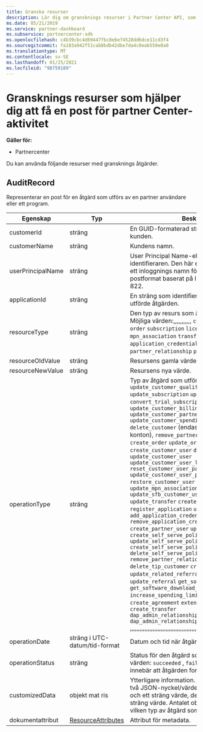 ```yaml
---
title: Granska resurser
description: Lär dig om gransknings resurser i Partner Center API, som AuditRecord, som du kan använda för att hämta en post för partner Center-aktivitet.
ms.date: 05/21/2019
ms.service: partner-dashboard
ms.subservice: partnercenter-sdk
ms.openlocfilehash: c4b39cbc4d69447fbc8e6ef4528dd6dce11cd3f4
ms.sourcegitcommit: fa183a942f51cab8bdb42dbe7da4c8eab550e0a0
ms.translationtype: MT
ms.contentlocale: sv-SE
ms.lasthandoff: 01/25/2021
ms.locfileid: "98759189"
---
```

# <a name="auditing-resources-that-help-you-get-a-record-of-partner-center-activity"></a>Gransknings resurser som hjälper dig att få en post för partner Center-aktivitet

**Gäller för:**

- Partnercenter

Du kan använda följande resurser med gransknings åtgärder.

## <a name="auditrecord"></a>AuditRecord

Representerar en post för en åtgärd som utförs av en partner användare eller ett program.

| Egenskap | Typ | Beskrivning |
| --- | --- | ---|
| customerId | sträng | En GUID-formaterad sträng som identifierar kunden. |
| customerName | sträng | Kundens namn. |
| userPrincipalName | sträng | User Principal Name-eller användar identifieraren. Den här egenskapen är vanligt vis ett inloggnings namn för en användare i ett e-postformat baserat på Internet standard RFC 822. |
| applicationId | sträng | En sträng som identifierar det program som utförde åtgärden. |
| resourceType | sträng | Den typ av resurs som åtgärdades vid åtgärden. Möjliga värden:,,,,,,,,,,, `customer` `customer_user` `order` `subscription` `license` `third_party_add_on` `mpn_association` `transfer` `application` `application_credential` `partner_user` `partner_relationship` `partner_customer_dap` . |
| resourceOldValue | sträng | Resursens gamla värde. |
| resourceNewValue | sträng | Resursens nya värde. |
| operationType | sträng | Typ av åtgärd som utförs. Möjliga värden:,,,,,, `update_customer_qualification` `update_subscription` `upgrade_subscription` `convert_trial_subscription` `add_customer` `update_customer_billing_profile` `update_customer_partner_contract_company_name` `update_customer_spending_budget` `delete_customer` (endast sandbox-integrations konton), `remove_partner_customer_relationship` `create_order` `update_order` `create_customer_user` `delete_customer_user` `update_customer_user` `update_customer_user_licenses` `reset_customer_user_password` `update_customer_user_principal_name` `restore_customer_user` `create_mpn_association` `update_mpn_association` `update_sfb_customer_user_licenses` `update_transfer` `create_partner_relationship` `register_application` `unregister_application` `add_application_credential` `remove_application_credential` `create_partner_user` `update_partner_user` `create_self_serve_policy` `update_self_serve_policy` `create_self_serve_policy` `delete_self_serve_policy` `remove_partner_relationship` `delete_tip_customer` `create_related_referral` `update_related_referral` `create_referral` `update_referral` `get_software_key` `get_software_download_link` `increase_spending_limit` `ready_invoice` `create_agreement` `extend_relationship` `create_transfer` `dap_admin_relationship_approved` `dap_admin_relationship_terminated` ,,,,,,,,,,,,,,,,,,,,,,,,,,,,,,,,,,,,,,,,,,,,,,,,,,,,, |
| operationDate | sträng i UTC-datum/tid-format | Datum och tid när åtgärden utfördes. |
| operationStatus | sträng | Status för den åtgärd som granskas. Möjliga värden: `succeeded` , `failed` , eller `progress` , vilket innebär att åtgärden fortfarande pågår. |
| customizedData  | objekt mat ris | Ytterligare information. Varje-objekt innehåller två JSON-nyckel/värde-par: det första är `key` och ett sträng värde, det andra är `value` och ett sträng värde. Antalet objekt i matrisen beror på vilken typ av åtgärd som utfördes. |
| dokumentattribut | [ResourceAttributes](utility-resources.md#resourceattributes) | Attribut för metadata. |
